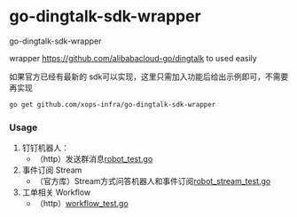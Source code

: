 # go-dingtalk-sdk-wrapper
go-dingtalk-sdk-wrapper

wrapper https://github.com/alibabacloud-go/dingtalk to used easily

如果官方已经有最新的 sdk可以实现，这里只需加入功能后给出示例即可，不需要再实现

```bash
go get github.com/xops-infra/go-dingtalk-sdk-wrapper
```

### Usage
1. 钉钉机器人：
    - （http）发送群消息[robot_test.go](examples/robot/main_test.go)
2. 事件订阅 Stream
    - （官方库）Stream方式问答机器人和事件订阅[robot_stream_test.go](examples/dingtalk_stream/main_test.go)
3. 工单相关 Workflow
    - （http）[workflow_test.go](examples/workflow/main_test.go)
